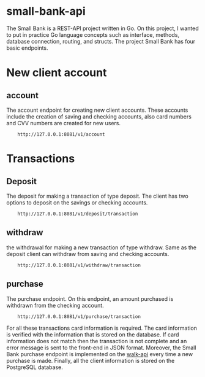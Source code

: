 # small-bank-api 
The Small Bank is a REST-API project written in Go. On this project, I wanted to put in practice Go language concepts such as interface, methods, database connection, routing, and structs. The project Small Bank has four basic endpoints.  

# New client account

## account
The account endpoint for creating new client accounts. These accounts include the creation of saving and checking accounts, also card numbers and CVV numbers are created for new users.
```
	http://127.0.0.1:8081/v1/account
```
# Transactions

## Deposit
The deposit for making a  transaction of type deposit. The client has two options to deposit on the savings or checking accounts.
```
	http://127.0.0.1:8081/v1/deposit/transaction
```

## withdraw
the withdrawal for making a new transaction of type withdraw. Same as the deposit client can withdraw from saving and checking accounts.
```
	http://127.0.0.1:8081/v1/withdraw/transaction
```

## purchase
The purchase endpoint. On this endpoint, an amount purchased is withdrawn from the checking account.
```
	http://127.0.0.1:8081/v1/purchase/transaction
```

For all these transactions card information is required.  The card information is verified with the information that is stored on the database. If card information does not match then the transaction is not complete and an error message is sent to the front-end in JSON format. Moreover, the Small Bank purchase endpoint is implemented on the [walk-api](https://github.com/redmejia/walk-api) every time a new purchase is made. Finally, all the client information is stored on the PostgreSQL database.


 
 
 

